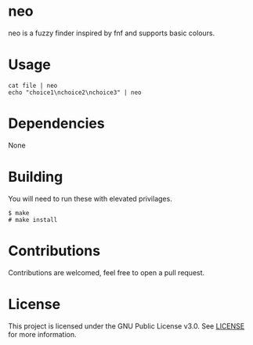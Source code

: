 # neo
neo is a fuzzy finder inspired by fnf and supports basic colours.

# Usage
```
cat file | neo
echo "choice1\nchoice2\nchoice3" | neo
```

# Dependencies
None

# Building
You will need to run these with elevated privilages.
```
$ make
# make install
```

# Contributions
Contributions are welcomed, feel free to open a pull request.

# License
This project is licensed under the GNU Public License v3.0. See [LICENSE](https://github.com/night0721/neo/blob/master/LICENSE) for more information.
